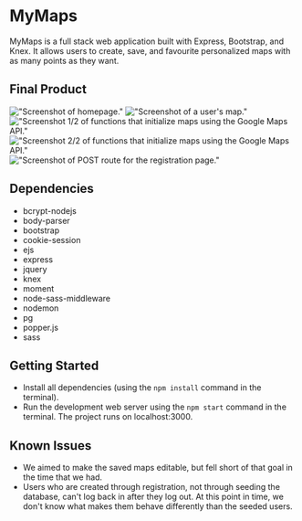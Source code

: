 # MyMaps

MyMaps is a full stack web application built with Express, Bootstrap, and Knex. It allows users to create, save, and favourite personalized maps with as many points as they want.

## Final Product

!["Screenshot of homepage."](https://github.com/jonathandannel/maps/blob/master/docs/google-maps-api-1.png?raw=true)
!["Screenshot of a user's map."](https://github.com/jonathandannel/maps/blob/master/docs/google-maps-api-2.png?raw=true)
!["Screenshot 1/2 of functions that initialize maps using the Google Maps API."](https://github.com/jonathandannel/maps/blob/master/docs/homepage.png?raw=true)
!["Screenshot 2/2 of functions that initialize maps using the Google Maps API."](https://github.com/jonathandannel/maps/blob/master/docs/map.png?raw=true)
!["Screenshot of POST route for the registration page."](https://github.com/jonathandannel/maps/blob/master/docs/register-post-route.png?raw=true)

## Dependencies

-  bcrypt-nodejs
-  body-parser
-  bootstrap
-  cookie-session
-  ejs
-  express
-  jquery
-  knex
-  moment
-  node-sass-middleware
-  nodemon
-  pg
-  popper.js
-  sass

## Getting Started

- Install all dependencies (using the `npm install` command in the terminal).
- Run the development web server using the `npm start` command in the terminal. The project runs on localhost:3000.

## Known Issues
- We aimed to make the saved maps editable, but fell short of that goal in the time that we had.
- Users who are created through registration, not through seeding the database, can't log back in after they log out. At this point in time, we don't know what makes them behave differently than the seeded users.